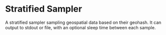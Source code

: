 # Stratified Sampler
A stratified sampler sampling geospatial data based on their geohash.
It can output to stdout or file, with an optional sleep time between each sample.
 